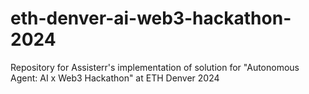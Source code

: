 # eth-denver-ai-web3-hackathon-2024
Repository for Assisterr's implementation of solution for "Autonomous Agent: AI x Web3 Hackathon" at ETH Denver 2024
